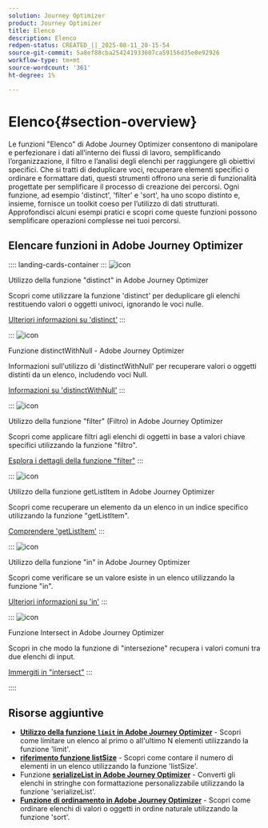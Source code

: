 ```yaml
---
solution: Journey Optimizer
product: Journey Optimizer
title: Elenco
description: Elenco
redpen-status: CREATED_||_2025-08-11_20-15-54
source-git-commit: 5a8ef88cba254241933607ca59156d35e0e92926
workflow-type: tm+mt
source-wordcount: '361'
ht-degree: 1%

---
```



# Elenco{#section-overview}

Le funzioni &quot;Elenco&quot; di Adobe Journey Optimizer consentono di manipolare e perfezionare i dati all’interno dei flussi di lavoro, semplificando l’organizzazione, il filtro e l’analisi degli elenchi per raggiungere gli obiettivi specifici. Che si tratti di deduplicare voci, recuperare elementi specifici o ordinare e formattare dati, questi strumenti offrono una serie di funzionalità progettate per semplificare il processo di creazione dei percorsi. Ogni funzione, ad esempio &#39;distinct&#39;, &#39;filter&#39; e &#39;sort&#39;, ha uno scopo distinto e, insieme, fornisce un toolkit coeso per l’utilizzo di dati strutturati. Approfondisci alcuni esempi pratici e scopri come queste funzioni possono semplificare operazioni complesse nei tuoi percorsi.

## Elencare funzioni in Adobe Journey Optimizer

:::: landing-cards-container
:::
![icon](https://cdn.experienceleague.adobe.com/icons/code-branch.svg?lang=it)

Utilizzo della funzione &quot;distinct&quot; in Adobe Journey Optimizer

Scopri come utilizzare la funzione &#39;distinct&#39; per deduplicare gli elenchi restituendo valori o oggetti univoci, ignorando le voci nulle.

[Ulteriori informazioni su &#39;distinct&#39;](../using/building-journeys/functions/functiondistinct.md)
:::

:::
![icon](https://cdn.experienceleague.adobe.com/icons/code-branch.svg?lang=it)

Funzione distinctWithNull - Adobe Journey Optimizer

Informazioni sull&#39;utilizzo di &#39;distinctWithNull&#39; per recuperare valori o oggetti distinti da un elenco, includendo voci Null.

[Informazioni su &#39;distinctWithNull&#39;](../using/building-journeys/functions/functiondistinctwithnull.md)
:::

:::
![icon](https://cdn.experienceleague.adobe.com/icons/code-branch.svg?lang=it)

Utilizzo della funzione &quot;filter&quot; (Filtro) in Adobe Journey Optimizer

Scopri come applicare filtri agli elenchi di oggetti in base a valori chiave specifici utilizzando la funzione &quot;filtro&quot;.

[Esplora i dettagli della funzione &quot;filter&quot;](../using/building-journeys/functions/functionfilter.md)
:::

:::
![icon](https://cdn.experienceleague.adobe.com/icons/code-branch.svg?lang=it)

Utilizzo della funzione getListItem in Adobe Journey Optimizer

Scopri come recuperare un elemento da un elenco in un indice specifico utilizzando la funzione &quot;getListItem&quot;.

[Comprendere &#39;getListItem&#39;](../using/building-journeys/functions/functiongetlistitem.md)
:::

:::
![icon](https://cdn.experienceleague.adobe.com/icons/code-branch.svg?lang=it)

Utilizzo della funzione &quot;in&quot; in Adobe Journey Optimizer

Scopri come verificare se un valore esiste in un elenco utilizzando la funzione &quot;in&quot;.

[Ulteriori informazioni su &#39;in&#39;](../using/building-journeys/functions/functionin.md)
:::

:::
![icon](https://cdn.experienceleague.adobe.com/icons/code-branch.svg?lang=it)

Funzione Intersect in Adobe Journey Optimizer

Scopri in che modo la funzione di &quot;intersezione&quot; recupera i valori comuni tra due elenchi di input.

[Immergiti in &quot;intersect&quot;](../using/building-journeys/functions/functionintersect.md)
:::

::::


## Risorse aggiuntive

- **[Utilizzo della funzione `limit` in Adobe Journey Optimizer](../using/building-journeys/functions/functionlimit.md)** - Scopri come limitare un elenco al primo o all&#39;ultimo N elementi utilizzando la funzione &#39;limit&#39;.
- **[riferimento funzione listSize](../using/building-journeys/functions/functionlistsize.md)** - Scopri come contare il numero di elementi in un elenco utilizzando la funzione &#39;listSize&#39;.
- Funzione **[serializeList in Adobe Journey Optimizer](../using/building-journeys/functions/functionserializelist.md)** - Converti gli elenchi in stringhe con formattazione personalizzabile utilizzando la funzione &#39;serializeList&#39;.
- **[Funzione di ordinamento in Adobe Journey Optimizer](../using/building-journeys/functions/functionsort.md)** - Scopri come ordinare elenchi di valori o oggetti in ordine naturale utilizzando la funzione &#39;sort&#39;.
